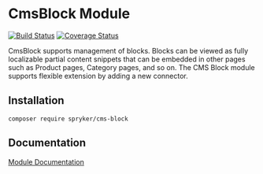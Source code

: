 # CmsBlock Module
[![Build Status](https://travis-ci.org/spryker/CmsBlock.svg)](https://travis-ci.org/spryker/CmsBlock)
[![Coverage Status](https://coveralls.io/repos/github/spryker/CmsBlock/badge.svg)](https://coveralls.io/github/spryker/CmsBlock)

CmsBlock supports management of blocks. Blocks can be viewed as fully localizable partial content snippets that can be embedded in other pages such as Product pages, Category pages, and so on. The CMS Block module supports flexible extension by adding a new connector.

## Installation

```
composer require spryker/cms-block
```

## Documentation

[Module Documentation](https://academy.spryker.com/developing_with_spryker/module_guide/content_management/cms_block/cms_block.html)

